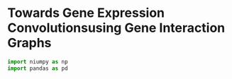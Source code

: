 # Towards Gene Expression Convolutionsusing Gene Interaction Graphs

```python 
import niumpy as np
import pandas as pd

```
